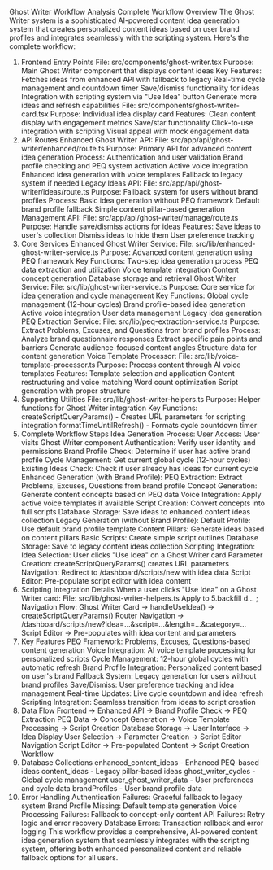 Ghost Writer Workflow Analysis
Complete Workflow Overview
The Ghost Writer system is a sophisticated AI-powered content idea generation system that creates personalized content ideas based on user brand profiles and integrates seamlessly with the scripting system. Here's the complete workflow:
1. Frontend Entry Points
File: src/components/ghost-writer.tsx
Purpose: Main Ghost Writer component that displays content ideas
Key Features:
Fetches ideas from enhanced API with fallback to legacy
Real-time cycle management and countdown timer
Save/dismiss functionality for ideas
Integration with scripting system via "Use Idea" button
Generate more ideas and refresh capabilities
File: src/components/ghost-writer-card.tsx
Purpose: Individual idea display card
Features:
Clean content display with engagement metrics
Save/star functionality
Click-to-use integration with scripting
Visual appeal with mock engagement data
2. API Routes
Enhanced Ghost Writer API:
File: src/app/api/ghost-writer/enhanced/route.ts
Purpose: Primary API for advanced content idea generation
Process:
Authentication and user validation
Brand profile checking and PEQ system activation
Active voice integration
Enhanced idea generation with voice templates
Fallback to legacy system if needed
Legacy Ideas API:
File: src/app/api/ghost-writer/ideas/route.ts
Purpose: Fallback system for users without brand profiles
Process:
Basic idea generation without PEQ framework
Default brand profile fallback
Simple content pillar-based generation
Management API:
File: src/app/api/ghost-writer/manage/route.ts
Purpose: Handle save/dismiss actions for ideas
Features:
Save ideas to user's collection
Dismiss ideas to hide them
User preference tracking
3. Core Services
Enhanced Ghost Writer Service:
File: src/lib/enhanced-ghost-writer-service.ts
Purpose: Advanced content generation using PEQ framework
Key Functions:
Two-step idea generation process
PEQ data extraction and utilization
Voice template integration
Content concept generation
Database storage and retrieval
Ghost Writer Service:
File: src/lib/ghost-writer-service.ts
Purpose: Core service for idea generation and cycle management
Key Functions:
Global cycle management (12-hour cycles)
Brand profile-based idea generation
Active voice integration
User data management
Legacy idea generation
PEQ Extraction Service:
File: src/lib/peq-extraction-service.ts
Purpose: Extract Problems, Excuses, and Questions from brand profiles
Process:
Analyze brand questionnaire responses
Extract specific pain points and barriers
Generate audience-focused content angles
Structure data for content generation
Voice Template Processor:
File: src/lib/voice-template-processor.ts
Purpose: Process content through AI voice templates
Features:
Template selection and application
Content restructuring and voice matching
Word count optimization
Script generation with proper structure
4. Supporting Utilities
File: src/lib/ghost-writer-helpers.ts
Purpose: Helper functions for Ghost Writer integration
Key Functions:
createScriptQueryParams() - Creates URL parameters for scripting integration
formatTimeUntilRefresh() - Formats cycle countdown timer
5. Complete Workflow Steps
Idea Generation Process:
User Access: User visits Ghost Writer component
Authentication: Verify user identity and permissions
Brand Profile Check: Determine if user has active brand profile
Cycle Management: Get current global cycle (12-hour cycles)
Existing Ideas Check: Check if user already has ideas for current cycle
Enhanced Generation (with Brand Profile):
PEQ Extraction: Extract Problems, Excuses, Questions from brand profile
Concept Generation: Generate content concepts based on PEQ data
Voice Integration: Apply active voice templates if available
Script Creation: Convert concepts into full scripts
Database Storage: Save ideas to enhanced content ideas collection
Legacy Generation (without Brand Profile):
Default Profile: Use default brand profile template
Content Pillars: Generate ideas based on content pillars
Basic Scripts: Create simple script outlines
Database Storage: Save to legacy content ideas collection
Scripting Integration:
Idea Selection: User clicks "Use Idea" on a Ghost Writer card
Parameter Creation: createScriptQueryParams() creates URL parameters
Navigation: Redirect to /dashboard/scripts/new with idea data
Script Editor: Pre-populate script editor with idea content
6. Scripting Integration Details
When a user clicks "Use Idea" on a Ghost Writer card:
File: src/lib/ghost-writer-helpers.ts
Apply to 5.backfill d...
;
Navigation Flow:
Ghost Writer Card → handleUseIdea() → createScriptQueryParams()
Router Navigation → /dashboard/scripts/new?idea=...&script=...&length=...&category=...
Script Editor → Pre-populates with idea content and parameters
7. Key Features
PEQ Framework: Problems, Excuses, Questions-based content generation
Voice Integration: AI voice template processing for personalized scripts
Cycle Management: 12-hour global cycles with automatic refresh
Brand Profile Integration: Personalized content based on user's brand
Fallback System: Legacy generation for users without brand profiles
Save/Dismiss: User preference tracking and idea management
Real-time Updates: Live cycle countdown and idea refresh
Scripting Integration: Seamless transition from ideas to script creation
8. Data Flow
Frontend → Enhanced API → Brand Profile Check → PEQ Extraction
PEQ Data → Concept Generation → Voice Template Processing → Script Creation
Database Storage → User Interface → Idea Display
User Selection → Parameter Creation → Script Editor Navigation
Script Editor → Pre-populated Content → Script Creation Workflow
9. Database Collections
enhanced_content_ideas - Enhanced PEQ-based ideas
content_ideas - Legacy pillar-based ideas
ghost_writer_cycles - Global cycle management
user_ghost_writer_data - User preferences and cycle data
brandProfiles - User brand profile data
10. Error Handling
Authentication Failures: Graceful fallback to legacy system
Brand Profile Missing: Default template generation
Voice Processing Failures: Fallback to concept-only content
API Failures: Retry logic and error recovery
Database Errors: Transaction rollback and error logging
This workflow provides a comprehensive, AI-powered content idea generation system that seamlessly integrates with the scripting system, offering both enhanced personalized content and reliable fallback options for all users.